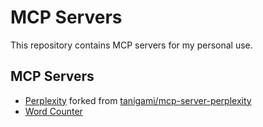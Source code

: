 # MCP Servers

This repository contains MCP servers for my personal use.

## MCP Servers

- [Perplexity](./mcp-server-perplexity) forked from [tanigami/mcp-server-perplexity](https://github.com/tanigami/mcp-server-perplexity)
- [Word Counter](./word-counter)


